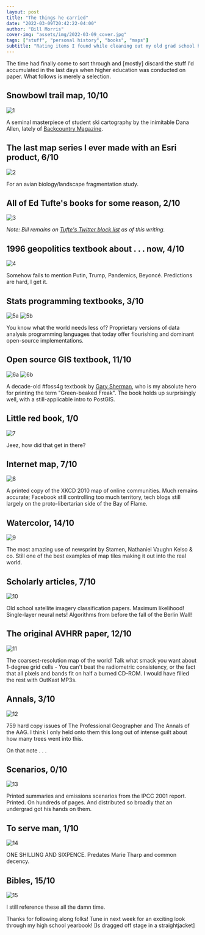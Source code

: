 ```yaml
---
layout: post
title: "The things he carried"
date: "2022-03-09T20:42:22-04:00"
author: "Bill Morris"
cover-img: "assets/img/2022-03-09_cover.jpg"
tags: ["stuff", "personal history", "books", "maps"]
subtitle: "Rating items I found while cleaning out my old grad school hoard"
---
```


The time had finally come to sort through and [mostly] discard the stuff I'd accumulated in the last days when higher education was conducted on paper. What follows is merely a selection.

## Snowbowl trail map, 10/10

![1](/shoals/assets/img/2022-03-09_1.jpg)

A seminal masterpiece of student ski cartography by the inimitable Dana Allen, lately of [Backcountry Magazine](https://backcountrymagazine.com/gear/testers-choice-dana-allens-picks/).

## The last map series I ever made with an Esri product, 6/10

![2](/shoals/assets/img/2022-03-09_2.jpg)

For an avian biology/landscape fragmentation study.

## All of Ed Tufte's books for some reason, 2/10

![3](/shoals/assets/img/2022-03-09_3.jpg)

_Note: Bill remains on [Tufte's Twitter block list](https://twitter.com/i/lists/186333465) as of this writing._

## 1996 geopolitics textbook about . . . now, 4/10

![4](/shoals/assets/img/2022-03-09_4.jpg)

Somehow fails to mention Putin, Trump, Pandemics, Beyoncé. Predictions are hard, I get it.

## Stats programming textbooks, 3/10

![5a](/shoals/assets/img/2022-03-09_5a.jpg)
![5b](/shoals/assets/img/2022-03-09_5b.jpg)

You know what the world needs less of? Proprietary versions of data analysis programming languages that today offer flourishing and dominant open-source implementations. 

## Open source GIS textbook, 11/10

![6a](/shoals/assets/img/2022-03-09_6a.jpg)
![6b](/shoals/assets/img/2022-03-09_6b.jpg)

A decade-old #foss4g textbook by [Gary Sherman](https://spatialgalaxy.net/), who is my absolute hero for printing the term "Green-beaked Freak". The book holds up surprisingly well, with a still-applicable intro to PostGIS.

## Little red book, 1/0

![7](/shoals/assets/img/2022-03-09_7.jpg)

Jeez, how did that get in there?

## Internet map, 7/10

![8](/shoals/assets/img/2022-03-09_8.jpg)

A printed copy of the XKCD 2010 map of online communities. Much remains accurate; Facebook still controlling too much territory, tech blogs still largely on the proto-libertarian side of the Bay of Flame.

## Watercolor, 14/10

![9](/shoals/assets/img/2022-03-09_9.jpg)

The most amazing use of newsprint by Stamen, Nathaniel Vaughn Kelso & co. Still one of the best examples of map tiles making it out into the real world.

## Scholarly articles, 7/10

![10](/shoals/assets/img/2022-03-09_10.jpg)

Old school satellite imagery classification papers. Maximum likelihood! Single-layer neural nets! Algorithms from before the fall of the Berlin Wall! 

## The original AVHRR paper, 12/10

![11](/shoals/assets/img/2022-03-09_11.jpg)

The coarsest-resolution map of the world! Talk what smack you want about 1-degree grid cells - You can't beat the radiometric consistency, or the fact that all pixels and bands fit on half a burned CD-ROM. I would have filled the rest with OutKast MP3s.

## Annals, 3/10

![12](/shoals/assets/img/2022-03-09_12.jpg)

759 hard copy issues of The Professional Geographer and The Annals of the AAG. I think I only held onto them this long out of intense guilt about how many trees went into this.

On that note . . .

## Scenarios, 0/10

![13](/shoals/assets/img/2022-03-09_13.jpg)

Printed summaries and emissions scenarios from the IPCC 2001 report. Printed. On hundreds of pages. And distributed so broadly that an undergrad got his hands on them.

## To serve man, 1/10

![14](/shoals/assets/img/2022-03-09_14.jpg)

ONE SHILLING AND SIXPENCE. Predates Marie Tharp and common decency.

## Bibles, 15/10

![15](/shoals/assets/img/2022-03-09_15.jpg)

I still reference these all the damn time. 

Thanks for following along folks! Tune in next week for an exciting look through my high school yearbook! [Is dragged off stage in a straightjacket]